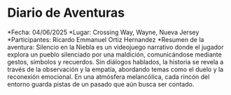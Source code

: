 # Diario de Aventuras

*Fecha: 04/06/2025
*Lugar: Crossing Way, Wayne, Nueva Jersey 
*Participantes:  Ricardo Emmanuel Ortiz Hernandez
*Resumen de la aventura: Silencio en la Niebla es un videojuego narrativo donde el jugador explora un pueblo silenciado por una maldición, comunicándose mediante gestos, símbolos y recuerdos. Sin diálogos hablados, la historia se revela a través de la observación y la empatía, abordando temas como el duelo y la reconexión emocional. En una atmósfera melancólica, cada rincón del entorno guarda pistas de un pasado que aún busca ser contado.
